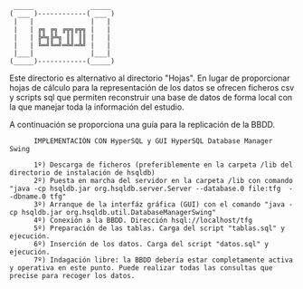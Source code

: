      _____              _____ 
    ( ___ )------------( ___ )
     |   |              |   | 
     |   | ╔╗ ╔╗ ╔╦╗╔╦╗ |   | 
     |   | ╠╩╗╠╩╗ ║║ ║║ |   | 
     |   | ╚═╝╚═╝═╩╝═╩╝ |   | 
     |___|              |___| 
    (_____)------------(_____)

Este directorio es alternativo al directorio "Hojas". En lugar de proporcionar hojas
de cálculo para la representación de los datos se ofrecen ficheros csv y scripts sql
que permiten reconstruir una base de datos de forma local con la que manejar toda la información
del estudio.

A continuación se proporciona una guía para la replicación de la BBDD.

          IMPLEMENTACIÓN CON HyperSQL y GUI HyperSQL Database Manager Swing
          
          1º) Descarga de ficheros (preferiblemente en la carpeta /lib del directorio de instalación de hsqldb)
          2º) Puesta en marcha del servidor en la carpeta /lib con comando "java -cp hsqldb.jar org.hsqldb.server.Server --database.0 file:tfg  --dbname.0 tfg"
          3º) Arranque de la interfáz gráfica (GUI) con el comando "java -cp hsqldb.jar org.hsqldb.util.DatabaseManagerSwing"
          4º) Conexión a la BBDD. Dirección hsql://localhost/tfg
          5º) Preparación de las tablas. Carga del script "tablas.sql" y ejecución. 
          6º) Inserción de los datos. Carga del script "datos.sql" y ejecución.
          7º) Indagación libre: la BBDD debería estar completamente activa y operativa en este punto. Puede realizar todas las consultas que precise para recoger los datos.
